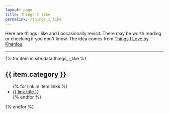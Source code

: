 ```yaml
---
layout: page
title: Things I like
permalink: /things_i_like
---
```


Here are things I like and I occasionally revisit. There may be worth reading or checking if you don't know.
The idea comes from [Things I Love by Khanlou](http://khanlou.com/love/).

---

{% for item in site.data.things_i_like %}
<h2>{{ item.category }}</h2>
<ul>
{% for link in item.links %}
<li><a href="{{ link.url }}">{{ link.title }}</a></li>
{% endfor %}
</ul>
{% endfor %}
